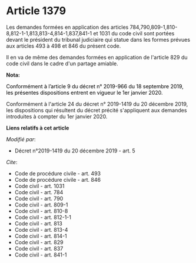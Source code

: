 # Article 1379

Les demandes formées en application des articles 784,790,809-1,810-8,812-1-1,813,813-4,814-1,837,841-1 et 1031 du code civil
sont portées devant le président du tribunal judiciaire qui statue dans les formes prévues aux articles 493 à 498 et 846 du
présent code. 

Il en va de même des demandes formées en application de l'article 829 du code civil dans le cadre d'un partage amiable.

**Nota:**

<font color="black">Conformément à l’article 9 du décret n° 2019-966 du 18 septembre 2019, les présentes dispositions entrent
en vigueur le 1er janvier 2020.</font>

Conformément à l'article 24 du décret n° 2019-1419 du 20 décembre 2019, les dispositions qui résultent du décret précité
s'appliquent aux demandes introduites à compter du 1er janvier 2020.

**Liens relatifs à cet article**

_Modifié par_:

  - Décret n°2019-1419 du 20 décembre 2019 - art. 5

_Cite_:

  - Code de procédure civile - art. 493
  - Code de procédure civile - art. 846
  - Code civil - art. 1031
  - Code civil - art. 784
  - Code civil - art. 790
  - Code civil - art. 809-1
  - Code civil - art. 810-8
  - Code civil - art. 812-1-1
  - Code civil - art. 813
  - Code civil - art. 813-4
  - Code civil - art. 814-1
  - Code civil - art. 829
  - Code civil - art. 837
  - Code civil - art. 841-1
